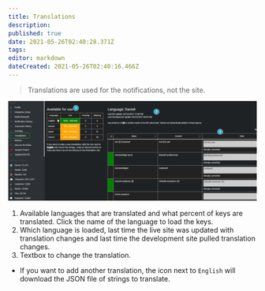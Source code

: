```yaml
---
title: Translations
description: 
published: true
date: 2021-05-26T02:40:28.371Z
tags: 
editor: markdown
dateCreated: 2021-05-26T02:40:16.466Z
---
```


> Translations are used for the notifications, not the site.

![translations.png](/translations.png)

1. Available languages that are translated and what percent of keys are translated. Click the name of the language to load the keys.
1. Which language is loaded, last time the live site was updated with translation changes and last time the development site pulled translation changes.
1. Textbox to change the translation.

- If you want to add another translation, the icon next to `English` will download the JSON file of strings to translate.
